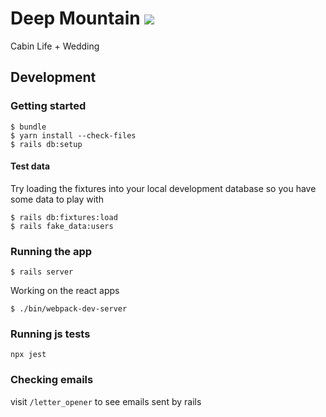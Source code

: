 # Deep Mountain ![](https://github.com/kylefritz/deep-mtn/workflows/ci/badge.svg)

Cabin Life + Wedding

## Development

### Getting started
```
$ bundle
$ yarn install --check-files
$ rails db:setup
```

#### Test data
Try loading the fixtures into your local development database so you have some data to play with

```
$ rails db:fixtures:load
$ rails fake_data:users
```

### Running the app
```
$ rails server
```

Working on the react apps
```
$ ./bin/webpack-dev-server
```

### Running js tests
```
npx jest
```

### Checking emails
visit `/letter_opener` to see emails sent by rails

